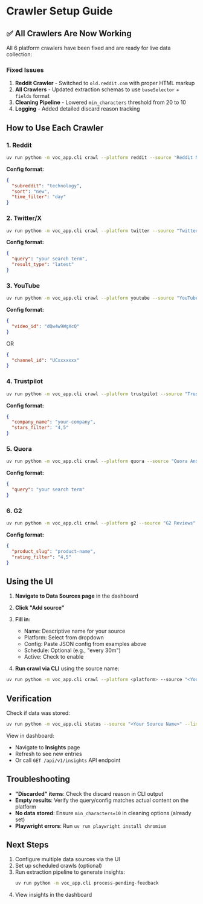 # Crawler Setup Guide

## ✅ All Crawlers Are Now Working

All 6 platform crawlers have been fixed and are ready for live data collection:

### Fixed Issues
1. **Reddit Crawler** - Switched to `old.reddit.com` with proper HTML markup
2. **All Crawlers** - Updated extraction schemas to use `baseSelector` + `fields` format
3. **Cleaning Pipeline** - Lowered `min_characters` threshold from 20 to 10
4. **Logging** - Added detailed discard reason tracking

## How to Use Each Crawler

### 1. Reddit
```bash
uv run python -m voc_app.cli crawl --platform reddit --source "Reddit Mentions" --query technology --limit 25
```
**Config format:**
```json
{
  "subreddit": "technology",
  "sort": "new",
  "time_filter": "day"
}
```

### 2. Twitter/X
```bash
uv run python -m voc_app.cli crawl --platform twitter --source "Twitter Mentions" --query "your brand" --limit 25
```
**Config format:**
```json
{
  "query": "your search term",
  "result_type": "latest"
}
```

### 3. YouTube
```bash
uv run python -m voc_app.cli crawl --platform youtube --source "YouTube Comments" --query dQw4w9WgXcQ --limit 25
```
**Config format:**
```json
{
  "video_id": "dQw4w9WgXcQ"
}
```
OR
```json
{
  "channel_id": "UCxxxxxxx"
}
```

### 4. Trustpilot
```bash
uv run python -m voc_app.cli crawl --platform trustpilot --source "Trustpilot Reviews" --query "your-company" --limit 25
```
**Config format:**
```json
{
  "company_name": "your-company",
  "stars_filter": "4,5"
}
```

### 5. Quora
```bash
uv run python -m voc_app.cli crawl --platform quora --source "Quora Answers" --query "your topic" --limit 25
```
**Config format:**
```json
{
  "query": "your search term"
}
```

### 6. G2
```bash
uv run python -m voc_app.cli crawl --platform g2 --source "G2 Reviews" --query "product-slug" --limit 25
```
**Config format:**
```json
{
  "product_slug": "product-name",
  "rating_filter": "4,5"
}
```

## Using the UI

1. **Navigate to Data Sources page** in the dashboard
2. **Click "Add source"**
3. **Fill in:**
   - Name: Descriptive name for your source
   - Platform: Select from dropdown
   - Config: Paste JSON config from examples above
   - Schedule: Optional (e.g., "every 30m")
   - Active: Check to enable

4. **Run crawl via CLI** using the source name:
```bash
uv run python -m voc_app.cli crawl --platform <platform> --source "<Your Source Name>" --query <query> --limit 25
```

## Verification

Check if data was stored:
```bash
uv run python -m voc_app.cli status --source "<Your Source Name>" --limit 5
```

View in dashboard:
- Navigate to **Insights** page
- Refresh to see new entries
- Or call `GET /api/v1/insights` API endpoint

## Troubleshooting

- **"Discarded" items**: Check the discard reason in CLI output
- **Empty results**: Verify the query/config matches actual content on the platform
- **No data stored**: Ensure `min_characters=10` in cleaning options (already set)
- **Playwright errors**: Run `uv run playwright install chromium`

## Next Steps

1. Configure multiple data sources via the UI
2. Set up scheduled crawls (optional)
3. Run extraction pipeline to generate insights:
   ```bash
   uv run python -m voc_app.cli process-pending-feedback
   ```
4. View insights in the dashboard

